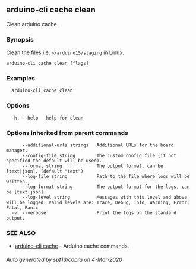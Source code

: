 ## arduino-cli cache clean

Clean arduino cache.

### Synopsis

Clean the files i.e. `~/arduino15/staging` in Linux.

```
arduino-cli cache clean [flags]
```

### Examples

```
  arduino-cli cache clean
```

### Options

```
  -h, --help   help for clean
```

### Options inherited from parent commands

```
      --additional-urls strings   Additional URLs for the board manager.
      --config-file string        The custom config file (if not specified the default will be used).
      --format string             The output format, can be [text|json]. (default "text")
      --log-file string           Path to the file where logs will be written.
      --log-format string         The output format for the logs, can be [text|json].
      --log-level string          Messages with this level and above will be logged. Valid levels are: Trace, Debug, Info, Warning, Error, Fatal, Panic
  -v, --verbose                   Print the logs on the standard output.
```

### SEE ALSO

* [arduino-cli cache](arduino-cli_cache.md)	 - Arduino cache commands.

###### Auto generated by spf13/cobra on 4-Mar-2020
